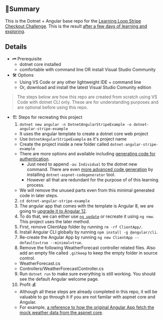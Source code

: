 ## 🧾Summary

This is the Dotnet + Angular base repo for the [Learning Loop Stripe Checkout Challenge](https://www.learningloop.org/beta-swe).
This is the result [after a few days of learning and exploring](https://github.com/wizlee/learning-loop-beta/).

## Details
- ⏮ Prerequisite
  - dotnet core installed
  - comfortable with command line OR install Visual Studio Community
- 🛠 Options
  - Using VS Code or any other lightweight IDE + command line
  - Or, download and install the latest Visual Studio Comunity edition

> The steps below are how this repo are created from scratch using VS Code with dotnet CLI only. 
> These are for understanding purposes and are optional before using this repo.
- 🏗 Steps for recreating this project
  1. `dotnet new angular -n DotnetAngularStripeExample -o dotnet-angular-stripe-example` 
    - It uses the angular template to create a dotnet core web project
    - Use `DotnetAngularStripeExample` as it's project name
    - Create the project inside a new folder called `dotnet-angular-stripe-example`
    - There are more options and available including [generating code for authentication](https://docs.microsoft.com/en-us/aspnet/core/security/authentication/identity-api-authorization?view=aspnetcore-6.0).
      - Just need to append `-au Individual` to the dotnet new command. There are even [more advanced code generation](https://stackoverflow.com/questions/59927217/net-core-3-1-built-in-angular-spa-template-customize-login-register-template) by installing `dotnet-aspnet-codegenerator` tool.
      - However all that are redundant for the purpose of of this learning process.
    - We will remove the unused parts even from this minimal generated code in later steps.
  2. `cd dotnet-angular-stripe-example`
  3. The angular app that comes with the template is Angular 8, we are going to [upgrade it to Angular 12](https://www.freecodespot.com/blog/angular-with-dotnet-core-web-api/).
  4. To do that, we can either use [`ng update`](https://update.angular.io/?v=8.2-13.0) or recreate it using `ng new`. This project uses the later method.
  5. First, remove ClientApp folder by running `rm -rf ClientApp/`.
  6. Install Angular CLI globally by running `npm install -g @angular/cli`.
  7. Re-create the Angular App by running `ng new ClientApp --defaults=true --minimal=true`.
  8. Remove the following WeatherForecast controller related files. Also add an empty file called `.gitkeep` to keep the empty folder in source control.
    - WeatherForecast.cs
    - Controllers/WeatherForecastController.cs
  9. Run `dotnet run` to make sure everything is still working. You should see the default Angular welcome page.
  10. Profit 💰
    - Although all these steps are already completed in this repo, it will be valuable to go through it if you are not familar with aspnet core and Angular.
    - For example, [a reference to how the original Angular App fetch the mock weather data from the aspnet core](https://github.com/wizlee/learning-loop-beta/blob/4e25dcc1fec7e03ce4f0f3b433839972d84c022d/dotnet-angular-stripe-example/ClientApp/src/app/fetch-data/fetch-data.component.ts).